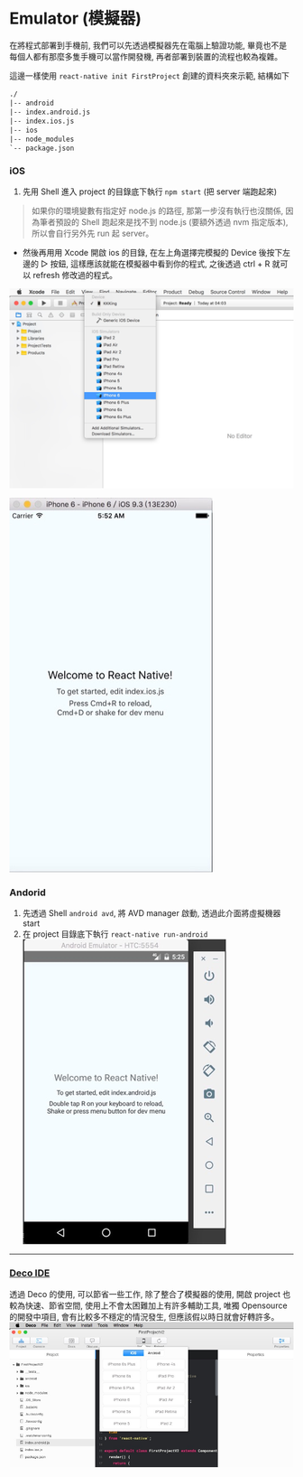 # Emulator (模擬器)
在將程式部署到手機前, 我們可以先透過模擬器先在電腦上驗證功能, 畢竟也不是每個人都有那麼多隻手機可以當作開發機, 再者部署到裝置的流程也較為複雜。

這邊一樣使用 `react-native init FirstProject` 創建的資料夾來示範, 結構如下

```
./
|-- android
|-- index.android.js
|-- index.ios.js
|-- ios
|-- node_modules
`-- package.json
```

### iOS
1. 先用 Shell 進入 project 的目錄底下執行 `npm start` (把 server 端跑起來)
> 如果你的環境變數有指定好 node.js 的路徑, 那第一步沒有執行也沒關係, 因為筆者預設的 Shell 跑起來是找不到 node.js (要額外透過 nvm 指定版本), 所以會自行另外先 run 起 server。
* 然後再用用 Xcode 開啟 ios 的目錄, 在左上角選擇完模擬的 Device 後按下左邊的 ▷ 按鈕, 這樣應該就能在模擬器中看到你的程式, 之後透過 ctrl + R 就可以 refresh 修改過的程式。

![](IphoneEmulator.jpg)

![](IphoneEmulator2.jpg)

### Andorid
1. 先透過 Shell `android avd`, 將 AVD manager 啟動, 透過此介面將虛擬機器 start
2. 在 project 目錄底下執行 `react-native run-android`
![](AndroidEmulator.jpg)

***
### [Deco IDE](https://www.decosoftware.com/)
透過 Deco 的使用, 可以節省一些工作, 除了整合了模擬器的使用, 開啟 project 也較為快速、節省空間, 使用上不會太困難加上有許多輔助工具, 唯獨 Opensource 的開發中項目, 會有比較多不穩定的情況發生, 但應該假以時日就會好轉許多。
![](Deco.jpg)